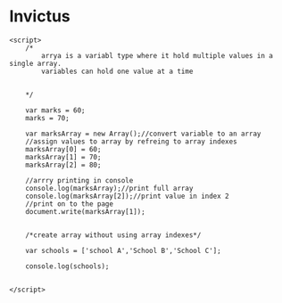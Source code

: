 # Invictus

<!doctype html>
<html>
<head>
<meta charset="utf-8">
<title>Untitled Document</title>
</head>

<body>
	
	<script>
		/*
			arrya is a variabl type where it hold multiple values in a single array.
			variables can hold one value at a time
			
		
		*/
		
		var marks = 60;
		marks = 70;
		
		var marksArray = new Array();//convert variable to an array 
		//assign values to array by refreing to array indexes
		marksArray[0] = 60;
		marksArray[1] = 70;
		marksArray[2] = 80;
		
		//arrry printing in console
		console.log(marksArray);//print full array
		console.log(marksArray[2]);//print value in index 2
		//print on to the page
		document.write(marksArray[1]);
		
		
		/*create array without using array indexes*/
		
		var schools = ['school A','School B','School C'];
		
		console.log(schools);
		
	
	</script>
</body>
</html>
